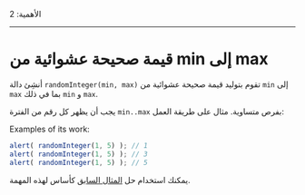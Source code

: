 الأهمية: 2

---

#  قيمة صحيحة عشوائية من min إلى max

أنشِئ دالة `randomInteger(min, max)‎` تقوم بتوليد قيمة صحيحة عشوائية من `min` إلى `max` بما في ذلك `min` و `max`.

يجب أن يظهر كل رقم من الفترة `min..max` بفرص متساوية. مثال على طريقة العمل:


Examples of its work:

```js
alert( randomInteger(1, 5) ); // 1
alert( randomInteger(1, 5) ); // 3
alert( randomInteger(1, 5) ); // 5
```
  يمكنك استخدام حل [المثال السابق](info:task/random-min-max) كأساس لهذه المهمة.


  